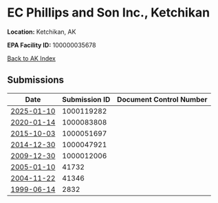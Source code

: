 # EC Phillips and Son Inc., Ketchikan

**Location:** Ketchikan, AK

**EPA Facility ID:** 100000035678

[Back to AK Index](../../index.md)

## Submissions

| Date | Submission ID | Document Control Number |
|------|--------------|-------------------------|
| [2025-01-10](submissions/1000119282.md) | 1000119282 |  |
| [2020-01-14](submissions/1000083808.md) | 1000083808 |  |
| [2015-10-03](submissions/1000051697.md) | 1000051697 |  |
| [2014-12-30](submissions/1000047921.md) | 1000047921 |  |
| [2009-12-30](submissions/1000012006.md) | 1000012006 |  |
| [2005-01-10](submissions/41732.md) | 41732 |  |
| [2004-11-22](submissions/41346.md) | 41346 |  |
| [1999-06-14](submissions/2832.md) | 2832 |  |
